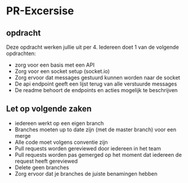 # PR-Excersise

## opdracht

Deze opdracht werken jullie uit per 4. Iedereen doet 1 van de volgende opdrachten:

* zorg voor een basis met een API
* Zorg voor een socket setup (socket.io)
* Zorg ervoor dat messages gestuurd kunnen worden naar de socket
* De api endpoint geeft een lijst terug van alle verstuurde messages
* De readme behoort de endpoints en acties mogelijk te beschrijven

## Let op volgende zaken

* iedereen werkt op een eigen branch
* Branches moeten up to date zijn (met de master branch) voor een merge
* Alle code moet volgens conventie zijn
* Pull requests worden gereviewed door iedereen in het team
* Pull requests worden pas gemerged op het moment dat iedereen de request heeft gereviewed
* Delete geen branches
* Zorg ervoor dat je branches de juiste benamingen hebben

